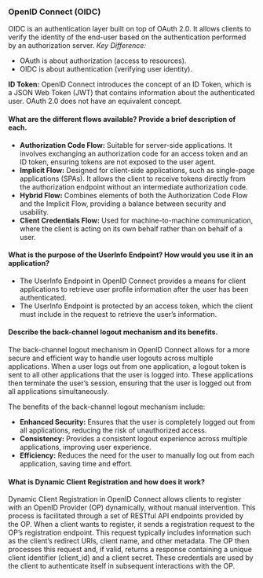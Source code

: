 ### **OpenID Connect (OIDC)**

OIDC is an authentication layer built on top of OAuth 2.0. It allows clients to verify the identity of the end-user based on the authentication performed by an authorization server.
_Key Difference:_
- OAuth is about authorization (access to resources).
- OIDC is about authentication (verifying user identity).

**ID Token:** OpenID Connect introduces the concept of an ID Token, which is a JSON Web Token (JWT) that contains information about the authenticated user. OAuth 2.0 does not have an equivalent concept.

#### What are the different flows available? Provide a brief description of each.
- **Authorization Code Flow:** Suitable for server-side applications. It involves exchanging an authorization code for an access token and an ID token, ensuring tokens are not exposed to the user agent.
- **Implicit Flow:** Designed for client-side applications, such as single-page applications (SPAs). It allows the client to receive tokens directly from the authorization endpoint without an intermediate authorization code.
- **Hybrid Flow:** Combines elements of both the Authorization Code Flow and the Implicit Flow, providing a balance between security and usability.
- **Client Credentials Flow:** Used for machine-to-machine communication, where the client is acting on its own behalf rather than on behalf of a user.

#### What is the purpose of the UserInfo Endpoint? How would you use it in an application?
- The UserInfo Endpoint in OpenID Connect provides a means for client applications to retrieve user profile information after the user has been authenticated. 
- The UserInfo Endpoint is protected by an access token, which the client must include in the request to retrieve the user’s information.

#### Describe the back-channel logout mechanism and its benefits.
The back-channel logout mechanism in OpenID Connect allows for a more secure and efficient way to handle user logouts across multiple applications. When a user logs out from one application, a logout token is sent to all other applications that the user is logged into. These applications then terminate the user’s session, ensuring that the user is logged out from all applications simultaneously.

The benefits of the back-channel logout mechanism include:
- **Enhanced Security:** Ensures that the user is completely logged out from all applications, reducing the risk of unauthorized access.
- **Consistency:** Provides a consistent logout experience across multiple applications, improving user experience.
- **Efficiency:** Reduces the need for the user to manually log out from each application, saving time and effort.

#### What is Dynamic Client Registration and how does it work?
Dynamic Client Registration in OpenID Connect allows clients to register with an OpenID Provider (OP) dynamically, without manual intervention. This process is facilitated through a set of RESTful API endpoints provided by the OP.
When a client wants to register, it sends a registration request to the OP’s registration endpoint. This request typically includes information such as the client’s redirect URIs, client name, and other metadata. The OP then processes this request and, if valid, returns a response containing a unique client identifier (client_id) and a client secret. These credentials are used by the client to authenticate itself in subsequent interactions with the OP.